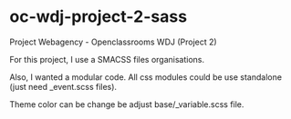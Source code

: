 # oc-wdj-project-2-sass
Project Webagency - Openclassrooms WDJ (Project 2)

For this project, I use a SMACSS files organisations. 

Also, I wanted a modular code. All css modules could be use standalone (just need _event.scss files).

Theme color can be change be adjust base/_variable.scss file.
